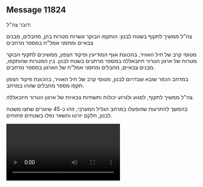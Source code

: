 ## Message 11824

דובר צה"ל:

צה"ל ממשיך לתקוף בשטח לבנון: הותקפו הבוקר עשרות מטרות בהן, מחבלים, מבנים צבאיים ומחסני אמל"ח במספר מרחבים

מטוסי קרב של חיל האוויר, בהכוונת אגף המודיעין ופיקוד הצפון, ממשיכים לתקוף הבוקר מטרות של ארגון הטרור חיזבאללה במספר מרחבים בשטח לבנון. בין המטרות שהותקפו, מבנים צבאיים, מחבלים ומחסני אמל"ח של הארגון במספר מרחבים.

במרחב הכפר שובא שבדרום לבנון, מטוסי קרב של חיל האוויר, בהכוונת פיקוד הצפון תקפו מספר מחבלים שזוהו במרחב.

צה"ל ממשיך לתקוף, לפגוע ולגרוע יכולות ותשתיות צבאיות של ארגון הטרור חיזבאללה.

בהמשך להתרעות שהופעלו במרחב הגליל המערבי, זוהו כ-45 שיגורים שחצו משטח לבנון, חלקם יורטו והשאר נפלו בשטחים פתוחים.

![Video](https://data.iron-swords.co.il/2024/September/26/11824/11824_media.mp4)
